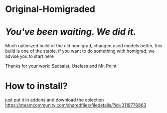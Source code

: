 # Original-Homigraded
# _You've been waiting. We did it._ 
Much optimized build of the old homigrad, changed used models better, this build is one of the stable, if you want to do something with homigrad, we advise you to start here

Thanks for your work: Sadsalat, Useless and Mr. Point

# How to install?
just put it in addons and download the colection https://steamcommunity.com/sharedfiles/filedetails/?id=3119776863
